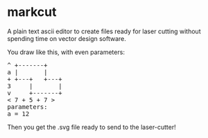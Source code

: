 markcut
=======

A plain text ascii editor to create files ready for laser cutting without spending time on vector design software.

You draw like this, with even parameters:
<pre>
^ +-------+
a |       |
+ +---+   +---+
3     |       |
v     +-------+
< 7 + 5 + 7 >
parameters:
a = 12
</pre>

Then you get the .svg file ready to send to the laser-cutter!

